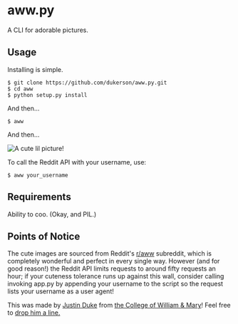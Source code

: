 aww.py
======

A CLI for adorable pictures.

## Usage

Installing is simple.

    $ git clone https://github.com/dukerson/aww.py.git
    $ cd aww
    $ python setup.py install

And then...

    $ aww

And then...

![A cute lil picture!](http://i.imgur.com/X3Q4u.jpg)

To call the Reddit API with your username, use:

    $ aww your_username

## Requirements

Ability to coo.
(Okay, and PIL.)

## Points of Notice

The cute images are sourced from Reddit's [r/aww](http://www.reddit.com/r/aww) subreddit, which is completely wonderful and perfect in every single way.  However (and for good reason!) the Reddit API limits requests to around fifty requests an hour; if your cuteness tolerance runs up against this wall, consider calling invoking app.py by appending your username to the script so the request lists your username as a user agent!

This was made by [Justin Duke](http://jmduke.net) from [the College of William & Mary](http://www.wm.edu)!  Feel free to [drop him a line.](http://www.twitter.com/justinmduke)
